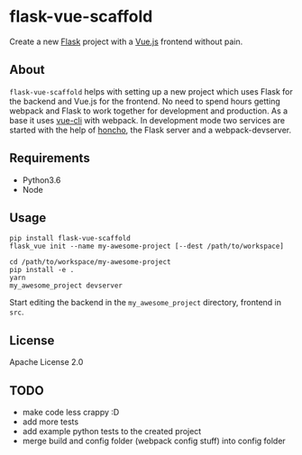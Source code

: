 # flask-vue-scaffold

Create a new [Flask](https://github.com/pallets/flask) project with a [Vue.js](https://github.com/vuejs/vue) frontend without pain.

## About

`flask-vue-scaffold` helps with setting up a new project which uses Flask for the backend and Vue.js for the frontend.
No need to spend hours getting webpack and Flask to work together for development and production.
As a base it uses [vue-cli](https://github.com/vuejs/vue-cli) with webpack.
In development mode two services are started with the help of [honcho](https://github.com/nickstenning/honcho),
the Flask server and a webpack-devserver.

## Requirements

* Python3.6
* Node

## Usage

```
pip install flask-vue-scaffold
flask_vue init --name my-awesome-project [--dest /path/to/workspace]

cd /path/to/workspace/my-awesome-project
pip install -e .
yarn
my_awesome_project devserver
```

Start editing the backend in the `my_awesome_project` directory, frontend in `src`.

## License

Apache License 2.0

## TODO
* make code less crappy :D
* add more tests
* add example python tests to the created project
* merge build and config folder (webpack config stuff) into config folder
